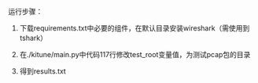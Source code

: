 运行步骤：

1. 下载requirements.txt中必要的组件，在默认目录安装wireshark（需使用到tshark）
2. 在./kitune/main.py中代码117行修改test_root变量值，为测试pcap包的目录

3. 得到results.txt